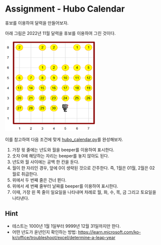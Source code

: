 # Assignment - Hubo Calendar
휴보를 이용하여 달력을 만들어보자.

아래 그림은 2022년 11월 달력을 휴보를 이용하여 그린 것이다.

<img src="./images/2022_11.png" width="300" height="300">


이를 참고하여 다음 조건에 맞게 [hubo_calendar.py](./hubo_calendar.py)를 완성해보자.

1. 가장 윗 줄에는 년도와 월을 beeper를 이용하여 표시한다.
2. 숫자 0에 해당하는 자리는 beeper를 놓지 않아도 된다.
3. 년도와 월 사이에는 공백 한 칸을 둔다.
4. 월이 한 자리인 경우, 앞에 0이 생략된 것으로 간주한다. 즉, 1월은 01월, 2월은 02월로 취급한다.
5. 위에서 두 번째 줄은 건너 뛴다.
6. 위에서 세 번째 줄부터 날짜를 beeper를 이용하여 표시한다.
7. 이때, 가장 왼 쪽 줄이 일요일을 나타내며 차례로 월, 화, 수, 목, 금 그리고 토요일을 나타낸다.

## Hint
* 테스트는 1000년 1월 1일부터 9999년 12월 31일까지만 한다.
* 어떤 년도가 윤년인지 확인하는 방법: https://learn.microsoft.com/ko-kr/office/troubleshoot/excel/determine-a-leap-year
